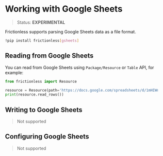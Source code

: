 # Working with Google Sheets

> Status: **EXPERIMENTAL**

Frictionless supports parsing Google Sheets data as a file format.

```sh
!pip install frictionless[gsheets]
```

## Reading from Google Sheets

You can read from Google Sheets using `Package/Resource` or `Table` API, for example:

```python
from frictionless import Resource

resource = Resource(path='https://docs.google.com/spreadsheets/d/1mHIWnDvW9cALRMq9OdNfRwjAthCUFUOACPp0Lkyl7b4/edit?usp=sharing')
print(resource.read_rows())
```

## Writing to Google Sheets

> Not supported

## Configuring Google Sheets

> Not supported


